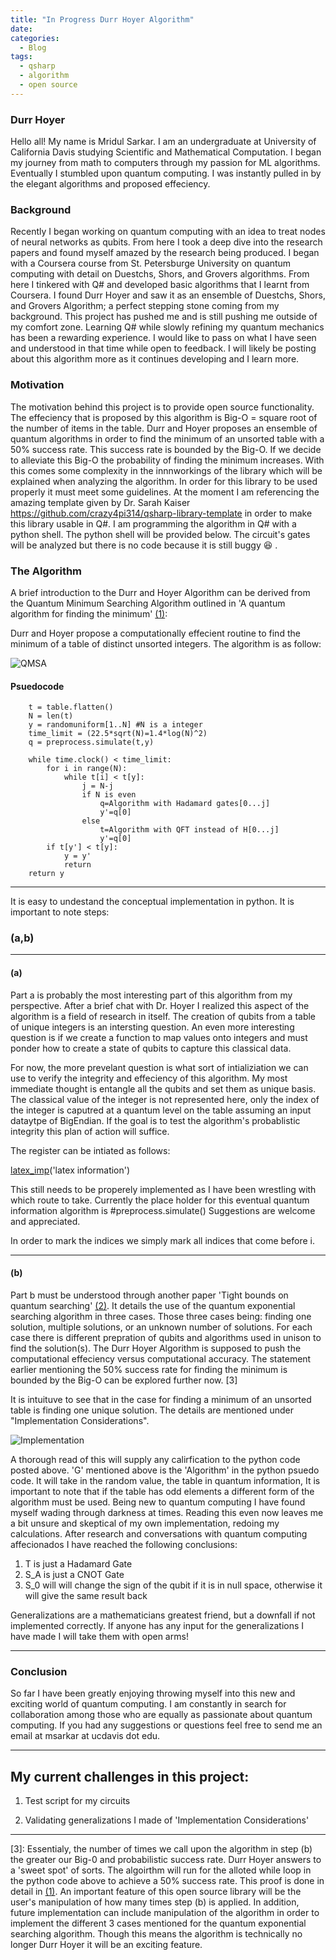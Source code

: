 ```yaml
---
title: "In Progress Durr Hoyer Algorithm"
date:
categories:
  - Blog
tags:
  - qsharp
  - algorithm
  - open source
---
```

### Durr Hoyer

Hello all! My name is Mridul Sarkar. I am an undergraduate at University of California Davis studying Scientific and Mathematical Computation. I began my journey from math to computers through my passion for ML algorithms. Eventually I stumbled upon quantum computing. I was instantly pulled in by the elegant algorithms and proposed effeciency. 



### Background
Recently I began working on quantum computing with an idea to treat nodes of neural networks as qubits. From here I took a deep dive into the research papers and found myself amazed by the research being produced. I began with a Coursera course from St. Petersburge University on quantum computing with detail on Duestchs, Shors, and Grovers algorithms. From here I tinkered with Q# and developed basic algorithms that I learnt from Coursera. I found Durr Hoyer and saw it as an ensemble of Duestchs, Shors, and Grovers Algorithm; a perfect stepping stone coming from my background. This project has pushed me and is still pushing me outside of my comfort zone. Learning Q# while slowly refining my quantum mechanics has been a rewarding experience. I would like to pass on what I have seen and understood in that time while open to feedback. I will likely be posting about this algorithm more as it continues developing and I learn more.


### Motivation
The motivation behind this project is to provide open source functionality. The effeciency that is proposed by this algorithm is Big-O = square root of the number of items in the table. Durr and Hoyer proposes an ensemble of quantum algorithms in order to find the minimum of an unsorted table with a 50% success rate. This success rate is bounded by the Big-O. If we decide to alleviate this Big-O the probability of finding the minimum increases. With this comes some complexity in the innnworkings of the library which will be explained when analyzing the algorithm. In order for this library to be used properly it must meet some guidelines. At the moment I am referencing the amazing template given by Dr. Sarah Kaiser https://github.com/crazy4pi314/qsharp-library-template in order to make this library usable in Q#. I am programming the algorithm in Q# with a python shell. The python shell will be provided below. The circuit's gates will be analyzed but there is no code because it is still buggy :laughing: .


### The Algorithm
A brief introduction to the Durr and Hoyer Algorithm can be derived from the Quantum Minimum Searching Algorithm outlined in 'A quantum algorithm for finding the minimum' [(1)]: 

Durr and Hoyer propose a computationally effecient routine to find the minimum of a table of distinct unsorted integers. The algorithm is as follow:


![QMSA](/assets/images//DurrHoyer-QMSA.JPG "QMSA")


#### Psuedocode

```
    t = table.flatten()
    N = len(t)
    y = randomuniform[1..N] #N is a integer
    time_limit = (22.5*sqrt(N)=1.4*log(N)^2)
    q = preprocess.simulate(t,y)

    while time.clock() < time_limit:
        for i in range(N):
            while t[i] < t[y]:
                j = N-j
                if N is even
                    q=Algorithm with Hadamard gates[0...j]
                    y'=q[0]
                else
                    t=Algorithm with QFT instead of H[0...j]
                    y'=q[0]
        if t[y'] < t[y]:
            y = y'
            return
    return y
```
------------------

It is easy to undestand the conceptual implementation in python. It is important to note steps:
### (a,b)

------------------

#### (a)
Part a is probably the most interesting part of this algorithm from my perspective. After a brief chat with Dr. Hoyer I realized this aspect of the algorithm is a field of research in itself. The creation of qubits from a table of unique integers is an intersting question. An even more interesting question is if we create a function to map values onto integers and must ponder how to create a state of qubits to capture this classical data.

For now, the more prevelant question is what sort of intializiation we can use to verify the integrity and effeciency of this algorithm. My most immediate thought is entangle all the qubits and set them as unique basis. The classical value of the integer is not represented here, only the index of the integer is caputred at a quantum level on the table assuming an input dataytpe of BigEndian. If the goal is to test the algorithm's probablistic integrity this plan of action will suffice.

The register can be intiated as follows:

[latex_imp](/assets/images//latex_information.jpg)('latex information')

This still needs to be properely implemented as I have been wrestling with which route to take. Currently the place holder for this eventual quantum information algorithm is #preprocess.simulate() Suggestions are welcome and appreciated.

In order to mark the indices we simply mark all indices that come before i.

------------------

#### (b)
Part b must be understood through another paper 'Tight bounds on quantum searching' [(2)]. It details the use of the quantum exponential searching algorithm in three cases. Those three cases being: finding one solution, multiple solutions, or an unknown number of solutions. For each case there is different prepration of qubits and algorithms used in unison to find the solution(s). The Durr Hoyer Algorithm is supposed to push the computational effeciency versus computational accuracy. The statement earlier mentioning the 50% success rate for finding the minimum is bounded by the Big-O can be explored further now. [3]

It is intuituve to see that in the case for finding a minimum of an unsorted table is finding one unique solution. The details are mentioned under "Implementation Considerations".

![Implementation](/assets/images//DurrHoyer-Implementation.JPG "Implementation")

A thorough read of this will supply any calirfication to the python code posted above. 'G' mentioned above is the 'Algorithm' in the python psuedo code. It will take in the random value, the table in quantum information,   It is important to note that if the table has odd elements a different form of the algorithm must be used. Being new to quantum computing I have found myself wading through darkness at times. Reading this even now leaves me a bit unsure and skeptical of my own implementation, redoing my calculations. After research and conversations with quantum computing affecionados I have reached the following conclusions:

1. T is just a Hadamard Gate
2. S_A is just a CNOT Gate
3. S_0 will will change the sign of the qubit if it is in null space, otherwise it will give the same result back

Generalizations are a mathematicians greatest friend, but a downfall if not implemented correctly. If anyone has any input for the generalizations I have made I will take them with open arms!

------------------

### Conclusion

So far I have been greatly enjoying throwing myself into this new and exciting world of quantum computing. I am constantly in search for collaboration among those who are equally as passionate about quantum computing. If you had any suggestions or questions feel free to send me an email at msarkar at ucdavis dot edu. 

------------------

## My current challenges in this project:

1. Test script for my circuits

2. Validating generalizations I made of 'Implementation Considerations'

------------------

[(1)]:https://arxiv.org/pdf/quant-ph/9607014.pdf
[(2)]:https://arxiv.org/pdf/quant-ph/9605034.pdf
[3]:    Essentialy, the number of times we call upon the algorithm in step (b) the greater our Big-0 and probabilistic success rate. Durr Hoyer answers to a 'sweet spot' of sorts. The algoirthm will run for the alloted while loop in the python code above to achieve a 50% success rate. This proof is done in detail in [(1)]. An important feature of this open source library will be the user's manipulation of how many times step (b) is applied. In addition, future implementation can include manipulation of the algorithm in order to implement the different 3 cases mentioned for the quantum exponential searching algorithm. Though this means the algorithm is technically no longer Durr Hoyer it will be an exciting feature.


